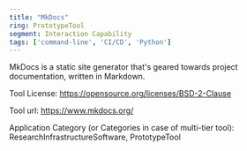 ```yaml
---
title: "MkDocs"
ring: PrototypeTool
segment: Interaction Capability
tags: ['command-line', 'CI/CD', 'Python']
---
```

MkDocs is a static site generator that's geared towards project documentation, written in Markdown.

Tool License: https://opensource.org/licenses/BSD-2-Clause

Tool url: https://www.mkdocs.org/

Application Category (or Categories in case of multi-tier tool): ResearchInfrastructureSoftware, PrototypeTool
